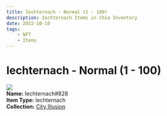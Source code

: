 ```yaml
---
title: Iechternach - Normal (1 - 100)
description: Iechternach Items in Chia Inventory
date: 2022-10-10
tags:
    - NFT
    - Items
---
```


# Iechternach - Normal (1 - 100)
<div class="item_thumbnail">
<img loading="lazy" src="https://i5l4yg5dkaprt54qpy6c4j7a4bsv42o6zzfkwqmezraowxyhsdpa.arweave.net/R1fMG6NQHxn3kH48Lifg4GVead7OSqtBhMxA618HkN4"><br/>
<div><strong>Name:</strong> Iechternach#828</div>
<div><strong>Item Type:</strong> Iechternach</div>
<div><strong>Collection:</strong> <a href="https://www.spacescan.io/xch/nft/collection/col1lend2dcn558km4wcwta4xnkfv3xpcmlp9kyt0m909emvfxechlyqdl5ndg">City Illusion</a></div>
</div>

